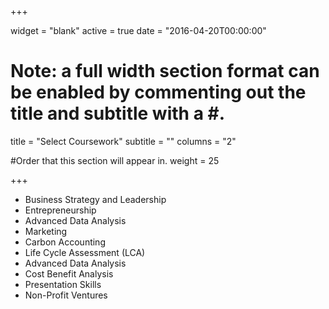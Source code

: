 +++


widget = "blank" 
active = true 
date = "2016-04-20T00:00:00"

# Note: a full width section format can be enabled by commenting out the title and subtitle with a #.

title = "Select Coursework" 
subtitle = ""
columns = "2"

#Order that this section will appear in.
weight = 25

+++

 - Business Strategy and Leadership
 - Entrepreneurship
 - Advanced Data Analysis
 - Marketing
 - Carbon Accounting
 - Life Cycle Assessment (LCA)
 - Advanced Data Analysis
 - Cost Benefit Analysis 
 - Presentation Skills
 - Non-Profit Ventures
 


